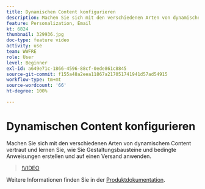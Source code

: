 ```yaml
---
title: Dynamischen Content konfigurieren
description: Machen Sie sich mit den verschiedenen Arten von dynamischem Content vertraut und lernen Sie, wie Sie Gestaltungsbausteine und bedingte Anweisungen erstellen und auf einen Versand anwenden.
feature: Personalization, Email
kt: 6824
thumbnail: 329936.jpg
doc-type: feature video
activity: use
team: WWFRE
role: User
level: Beginner
exl-id: a649e71c-1866-4596-88cf-0ede861c8845
source-git-commit: f155a48a2eea11867a217051741941d57ad54915
workflow-type: tm+mt
source-wordcount: '66'
ht-degree: 100%

---
```


# Dynamischen Content konfigurieren

Machen Sie sich mit den verschiedenen Arten von dynamischem Content vertraut und lernen Sie, wie Sie Gestaltungsbausteine und bedingte Anweisungen erstellen und auf einen Versand anwenden.

>[!VIDEO](https://video.tv.adobe.com/v/329936?quality=12&learn=on)

Weitere Informationen finden Sie in der [Produktdokumentation](https://experienceleague.adobe.com/docs/campaign-classic/using/sending-messages/personalizing-deliveries/conditional-content.html?lang=de).
